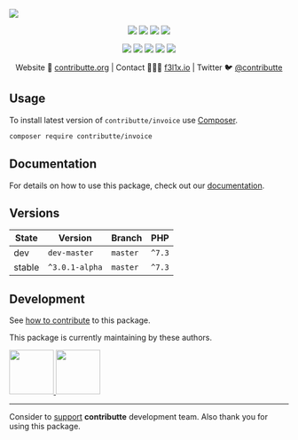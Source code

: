 ![](https://heatbadger.now.sh/github/readme/contributte/invoice/)

<p align=center>
    <a href="https://github.com/contributte/invoice/actions"><img src="https://badgen.net/github/checks/contributte/invoice"></a>
    <a href="https://coveralls.io/r/contributte/invoice"><img src="https://badgen.net/coveralls/c/github/contributte/invoice"></a>
    <a href="https://packagist.org/packages/contributte/invoice"><img src="https://badgen.net/packagist/dm/contributte/invoice"></a>
    <a href="https://packagist.org/packages/contributte/invoice"><img src="https://badgen.net/packagist/v/contributte/invoice"></a>
</p>
<p align=center>
    <a href="https://packagist.org/packages/contributte/invoice"><img src="https://badgen.net/packagist/php/contributte/invoice"></a>
    <a href="https://github.com/contributte/invoice"><img src="https://badgen.net/github/license/contributte/invoice"></a>
    <a href="https://bit.ly/ctteg"><img src="https://badgen.net/badge/support/gitter/cyan"></a>
    <a href="https://bit.ly/cttfo"><img src="https://badgen.net/badge/support/forum/yellow"></a>
    <a href="https://contributte.org/partners.html"><img src="https://badgen.net/badge/sponsor/donations/F96854"></a>
</p>

<p align=center>
    Website 🚀 <a href="https://contributte.org">contributte.org</a> | Contact 👨🏻‍💻 <a href="https://f3l1x.io">f3l1x.io</a> | Twitter 🐦 <a href="https://twitter.com/contributte">@contributte</a>
</p>

## Usage

To install latest version of `contributte/invoice` use [Composer](https://getcomposer.org).

```bash
composer require contributte/invoice
```

## Documentation

For details on how to use this package, check out our [documentation](.docs).

## Versions

| State       | Version       | Branch   | PHP     |
|-------------|---------------|----------|---------|
| dev         | `dev-master`  | `master` | `^7.3`  |
| stable      | `^3.0.1-alpha`| `master` | `^7.3`  |

## Development

See [how to contribute](https://contributte.org/contributing.html) to this package.

This package is currently maintaining by these authors.

<a href="https://github.com/f3l1x">
    <img width="80" height="80" src="https://avatars2.githubusercontent.com/u/538058?v=3&s=80">
</a>
<a href="https://github.com/MartkCz">
    <img width="80" height="80" src="https://avatars2.githubusercontent.com/u/10145362?v=3&s=80">
</a>

-----

Consider to [support](https://contributte.org/partners.html) **contributte** development team.
Also thank you for using this package.
